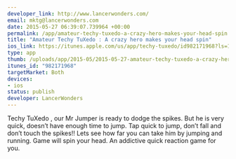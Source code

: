```yaml
--- 
developer_link: http://www.lancerwonders.com/
email: mktg@lancerwonders.com
date: 2015-05-27 06:39:07.739964 +00:00
permalink: /app/amateur-techy-tuxedo-a-crazy-hero-makes-your-head-spin
title: "Amateur Techy TuXedo : A crazy hero makes your head spin"
ios_link: https://itunes.apple.com/us/app/techy-tuxedo/id982171968?ls=1&mt=8
type: app
thumb: /uploads/app/2015-05/2015-05-27-amateur-techy-tuxedo-a-crazy-hero-makes-your-head-spin.jpg
itunes_id: "982171968"
targetMarket: Both
devices: 
- ios
status: publish
developer: LancerWonders
---
```


Techy TuXedo , our Mr Jumper is ready to dodge the spikes. But he is very quick, doesn’t have enough time to jump.
Tap quick to jump, don’t fall and don’t touch the spikes!!
Lets see how far you can take him by jumping and running. Game will spin your head.
An addictive quick reaction game for you.
